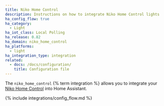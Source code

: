 ```yaml
---
title: Niko Home Control
description: Instructions on how to integrate Niko Home Control lights into Home Assistant.
ha_config_flow: true
ha_category:
  - Light
ha_iot_class: Local Polling
ha_release: 0.82
ha_domain: niko_home_control
ha_platforms:
  - light
ha_integration_type: integration
related:
  - docs: /docs/configuration/
    title: Configuration file
---
```


The `niko_home_control` {% term integration %} allows you to integrate your [Niko Home Control](https://www.niko.eu/enus/products/niko-home-control) into Home Assistant.

{% include integrations/config_flow.md %}
